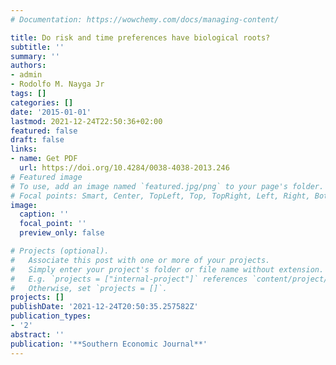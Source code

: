 ```yaml
---
# Documentation: https://wowchemy.com/docs/managing-content/

title: Do risk and time preferences have biological roots?
subtitle: ''
summary: ''
authors:
- admin
- Rodolfo M. Nayga Jr
tags: []
categories: []
date: '2015-01-01'
lastmod: 2021-12-24T22:50:36+02:00
featured: false
draft: false
links: 
- name: Get PDF
  url: https://doi.org/10.4284/0038-4038-2013.246
# Featured image
# To use, add an image named `featured.jpg/png` to your page's folder.
# Focal points: Smart, Center, TopLeft, Top, TopRight, Left, Right, BottomLeft, Bottom, BottomRight.
image:
  caption: ''
  focal_point: ''
  preview_only: false

# Projects (optional).
#   Associate this post with one or more of your projects.
#   Simply enter your project's folder or file name without extension.
#   E.g. `projects = ["internal-project"]` references `content/project/deep-learning/index.md`.
#   Otherwise, set `projects = []`.
projects: []
publishDate: '2021-12-24T20:50:35.257582Z'
publication_types:
- '2'
abstract: ''
publication: '**Southern Economic Journal**'
---
```


